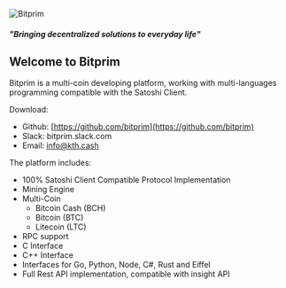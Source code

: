 ![Bitprim](content/assets/bitprim_logo_orange.png)

##### "Bringing decentralized solutions to everyday life"

## Welcome to Bitprim

Bitprim is a multi-coin developing platform, working with multi-languages programming compatible with the Satoshi Client.

Download:

* Github: [https://github.com/bitprim](https://github.com/bitprim)
* Slack: bitprim.slack.com 
* Email: info@kth.cash

The platform includes:

* 100% Satoshi Client Compatible Protocol Implementation
* Mining Engine
* Multi-Coin
    * Bitcoin Cash (BCH)
    * Bitcoin (BTC)
    * Litecoin (LTC)
* RPC support
* C Interface
* C++ Interface
* Interfaces for Go, Python, Node, C\#, Rust and Eiffel
* Full Rest API implementation, compatible with insight API
